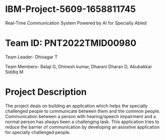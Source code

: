 # IBM-Project-5609-1658811745
Real-Time Communication System Powered by AI for Specially Abled
# Team ID: PNT2022TMID00980
Team Leader- Dhivagar T

Team Members- Balaji G, Dhinesh kumar, Dharani Dharan D, Abubakkar Siddiq M
# Project Description
The project deals on building an application which helps the specially challenged people to communicate between them and the common people. Communication between a person with hearing/speech impairment and a normal person has always been a challenging task. This application tries to reduce the barrier of communication by developing an assistive application for specially challenged people.
